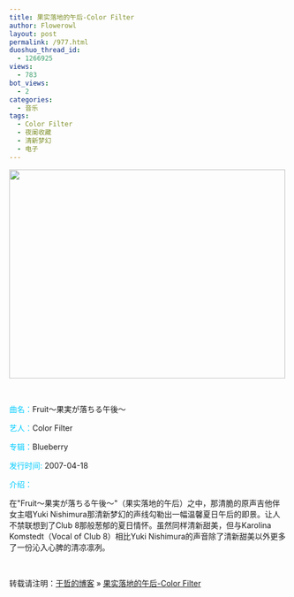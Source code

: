 ```yaml
---
title: 果实落地的午后-Color Filter
author: Flowerowl
layout: post
permalink: /977.html
duoshuo_thread_id:
  - 1266925
views:
  - 783
bot_views:
  - 2
categories:
  - 音乐
tags:
  - Color Filter
  - 夜阑收藏
  - 清新梦幻
  - 电子
---
```

[<img class="alignright size-full wp-image-978" title="Color Filter" src="http://lazynight.me/wp-content/uploads/2011/11/Color+Filter.jpg" alt="" width="500" height="378" />][1]

&nbsp;

<span style="color: #00ccff;">曲名：</span>Fruit～果実が落ちる午後～

<span style="color: #00ccff;">艺人：</span>Color Filter

<span style="color: #00ccff;">专辑：</span>Blueberry

<span style="color: #00ccff;">发行时间:</span> 2007-04-18

<span style="color: #00ccff;">介绍：</span>

在"Fruit～果実が落ちる午後～"（果实落地的午后）之中，那清脆的原声吉他伴女主唱Yuki Nishimura那清新梦幻的声线勾勒出一幅温馨夏日午后的即景。让人不禁联想到了Club 8那般葱郁的夏日情怀。虽然同样清新甜美，但与Karolina Komstedt（Vocal of Club 8）相比Yuki Nishimura的声音除了清新甜美以外更多了一份沁入心脾的清凉凛冽。

&nbsp;

转载请注明：[于哲的博客][2] &raquo; [果实落地的午后-Color Filter][3]

 [1]: http://lazynight.me/wp-content/uploads/2011/11/Color+Filter.jpg
 [2]: http://lazynight.me
 [3]: http://lazynight.me/977.html